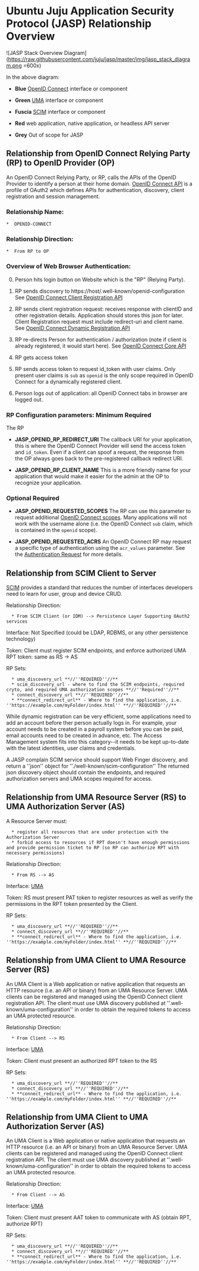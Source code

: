 # Ubuntu Juju Application Security Protocol (JASP) Relationship Overview

![JASP Stack Overview Diagram](https://raw.githubusercontent.com/juju/jasp/master/img/jasp_stack_diagram.png =600x)

In the above diagram:

 *  **Blue** [OpenID Connect](http://openid.net/connect/) interface or component

 *  **Green** [UMA](http://tinyurl.com/umav1) interface or component

 *  **Fuscia** [SCIM](http://simplecloud.info) interface or component

 *  **Red** web application, native application, or headless API server

 *  **Grey** Out of scope for JASP

## Relationship from OpenID Connect Relying Party (RP) to OpenID Provider (OP)

An OpenID Connect Relying Party, or RP, calls the APIs of the OpenID Provider to identify a 
person at their home domain.  [OpenID Connect API](http://openid.net/connect) is a profile 
of OAuth2 which defines APIs for authentication, discovery, client registration and session 
management. 

### Relationship Name: 

    *  OPENID-CONNECT

### Relationship Direction:

    *  From RP to OP

### Overview of Web Browser Authentication:

 0. Person hits login button on Website which is the "RP" (Relying Party).

 1. RP sends discovery to https://host/.well-known/openid-configuration
       See [OpenID Connect Client Registration API](http://openid.net/specs/openid-connect-discovery-1_0.html)

 2. RP sends client registration request: receives response with clientID 
       and other registration details. Application should stores this json 
       for later. Client Registration request must include redirect-uri and 
       client name. See 
       [OpenID Connect Dynamic Registration API](http://openid.net/specs/openid-connect-registration-1_0.html)

 3. RP re-directs Person for authentication / authorization (note if client
       is already registered, it would start here). See [OpenID Connect Core API](http://openid.net/specs/openid-connect-core-1_0.html)

 4. RP gets access token

 5. RP sends access token to request id_token with user claims. Only present user 
       claims is `sub` as `openid` is the only scope required in OpenID Connect for 
       a dynamically registered client.

 5. Person logs out of application: all OpenID Connect tabs in browser are logged out.

### RP Configuration parameters: Minimum Required

The RP 

 * **JASP_OPENID_RP_REDIRECT_URI** The callback URI for your application, this is where
   the OpenID Connect Provider will send the access token and `id_token`. Even if a client
   can spoof a request, the response from the OP always goes back to the pre-registered
   callback redirect URI.

 * **JASP_OPENID_RP_CLIENT_NAME** This is a more friendly name for your application that 
    would make it easier for the admin at the OP to recognize your application. 

### Optional Required

 * **JASP_OPENID_REQUESTED_SCOPES** The RP can use this parameter to request additional 
   [OpenID Connect scopes](http://openid.net/specs/openid-connect-core-1_0.html#ScopeClaims). 
   Many applications will not work with the username alone (i.e. the OpenID Connect `sub` claim,
   which is contained in the `openid` scope). 

 * **JASP_OPENID_REQUESTED_ACRS** An OpenID Connect RP may request a specific type of authentication
   using the `acr_values` parameter. See the 
   [Authentication Request](http://openid.net/specs/openid-connect-core-1_0.html#AuthRequest) 
   for more details.


##  Relationship from SCIM Client to Server

[SCIM](http://simplecloud.info) provides a standard that reduces the number of interfaces developers need to learn for user, group and device CRUD.

Relationship Direction:

      * From SCIM Client (or IDM) --> Persistence Layer Supporting OAuth2 services


Interface: Not Specified (could be LDAP, RDBMS, or any other persistence technology)

Token: Client must register SCIM endpoints, and enforce authorized UMA RPT token: same as RS -> AS

RP Sets:

      * uma_discovery_url **//''REQUIRED''//**
      * scim_discovery_url - where to find the SCIM endpoints, required cryto, and required UMA authorization scopes **//''Required''//**
      * connect_discovery_url **//''REQUIRED''//**
      * **connect_redirect_url** - Where to find the application, i.e. ''https://example.com/myFolder/index.html'' **//''REQUIRED''//**


While dynamic registration can be very efficient, some applications need to add an account before ther person actually logs in. For example, your account needs to be created in a payroll system before you can be paid, email accounts need to be created in advance, etc. The Access Management system fits into this category--it needs to be kept up-to-date with the latest identities, user claims and credentials.

A JASP complain SCIM service should support Web Finger discovery, and return a ''json'' object for  ''./well-known/scim-configuration'' The returned json discovery object should contain the endpoints, and required authorization servers and UMA scopes required for access.


##  Relationship from UMA Resource Server (RS) to UMA Authorization Server (AS)

A Resource Server must:

      * register all resources that are under protection with the Authorization Server
      * forbid access to resources if RPT doesn't have enough permissions and provide permission ticket to RP (so RP can authorize RPT with necessary permissions)

Relationship Direction:

      * From RS --> AS

Interface: [UMA](http://tinyurl.com/umav1)

Token: RS must present PAT token to  register resources as well as verify the permissions
in the RPT token presented by the Client.

RP Sets:

      * uma_discovery_url **//''REQUIRED''//**
      * connect_discovery_url **//''REQUIRED''//**
      * **connect_redirect_url** - Where to find the application, i.e. ''https://example.com/myFolder/index.html'' **//''REQUIRED''//**


##  Relationship from UMA Client to UMA Resource Server (RS)

An UMA Client is a Web application or native application that requests an HTTP resource (i.e. an API or binary) from an UMA Resource Server. UMA clients can be registered and managed using the OpenID Connect client registration API. The client must use  UMA discovery published at ''.well-known/uma-configuration'' in order to obtain the required tokens to access an UMA protected resource.

Relationship Direction:

      * From Client --> RS

Interface: [UMA](http://tinyurl.com/umav1)

Token: Client must present an authorized RPT token to the RS

RP Sets:

      * uma_discovery_url **//''REQUIRED''//**
      * connect_discovery_url **//''REQUIRED''//**
      * **connect_redirect_url** - Where to find the application, i.e. ''https://example.com/myFolder/index.html'' **//''REQUIRED''//**


##  Relationship from UMA Client to UMA Authorization Server (AS)

An UMA Client is a Web application or native application that requests an HTTP resource (i.e. an API or binary) from an UMA Resource Server. UMA clients can be registered and managed using the OpenID Connect client registration API. The client must use  UMA discovery published at ''.well-known/uma-configuration'' in order to obtain the required tokens to access an UMA protected resource.

Relationship Direction:

      * From Client --> AS

Interface: [UMA](http://tinyurl.com/umav1)

Token: Client must present AAT token to communicate with AS (obtain RPT, authorize RPT)

RP Sets:

      * uma_discovery_url **//''REQUIRED''//**
      * connect_discovery_url **//''REQUIRED''//**
      * **connect_redirect_url** - Where to find the application, i.e. ''https://example.com/myFolder/index.html'' **//''REQUIRED''//**


